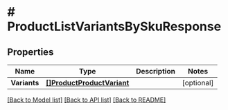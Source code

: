# # ProductListVariantsBySkuResponse


## Properties 


Name | Type | Description | Notes
------------ | ------------- | ------------- | -------------
**Variants**| [**[]ProductProductVariant**](ProductProductVariant.md) |   | [optional]


[[Back to Model list]](../../README.md#models) [[Back to API list]](../../README.md#endpoints) [[Back to README]](../../README.md)

